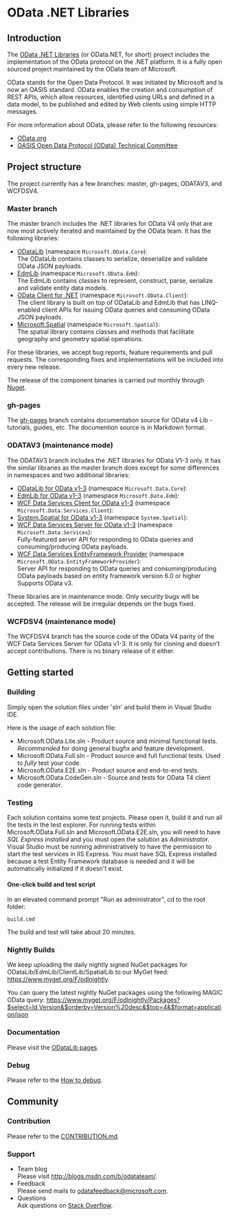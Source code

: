 # OData .NET Libraries
## Introduction
The [OData .NET Libraries](http://odata.github.io/odata.net) (or OData.NET, for short) project includes the implementation of the OData protocol on the .NET platform. It is a fully open sourced project maintained by the OData team of Microsoft.

OData stands for the Open Data Protocol. It was initiated by Microsoft and is now an OASIS standard. OData enables the creation and consumption of REST APIs, which allow resources, identified using URLs and defined in a data model, to be published and edited by Web clients using simple HTTP messages.

For more information about OData, please refer to the following resources:

 - [OData.org](http://www.odata.org/)
 - [OASIS Open Data Protocol (OData) Technical Committee](https://www.oasis-open.org/committees/tc_home.php?wg_abbrev=odata)

## Project structure
The project currently has a few branches: master, gh-pages, ODATAV3, and WCFDSV4. 

### Master branch
The master branch includes the .NET libraries for OData V4 only that are now most actively iterated and maintained by the OData team. It has the following libraries: 

 - [ODataLib](http://www.nuget.org/packages/Microsoft.OData.Core/) (namespace `Microsoft.OData.Core`):<br />
 The ODataLib contains classes to serialize, deserialize and validate OData JSON payloads. 
 - [EdmLib](http://www.nuget.org/packages/Microsoft.OData.Edm/) (namespace `Microsoft.OData.Edm`):<br />
 The EdmLib contains classes to represent, construct, parse, serialize and validate entity data models.
 - [OData Client for .NET](http://www.nuget.org/packages/Microsoft.OData.Client/) (namespace `Microsoft.OData.Client`):<br />
 The client library is built on top of ODataLib and EdmLib that has LINQ-enabled client APIs for issuing OData queries and consuming OData JSON payloads.
 - [Microsoft.Spatial](http://www.nuget.org/packages/Microsoft.Spatial/) (namespace `Microsoft.Spatial`):<br />
 The spatial library contains classes and methods that facilitate geography and geometry spatial operations.

For these libraries, we accept bug reports, feature requirements and pull requests. The corresponding fixes and implementations will be included into every new release.

The release of the component binaries is carried out monthly through [Nuget](http://www.nuget.org/).

### gh-pages
The [gh-pages](https://github.com/OData/odata.net/tree/gh-pages) branch contains documentation source for OData v4 Lib - tutorials, guides, etc.  The documention source is in Markdown format.

### ODATAV3 (maintenance mode)

The ODATAV3 branch includes the .NET libraries for OData V1-3 only. It has the similar libraries as the master branch does except for some differences in namespaces and two additional libraries: 

 - [ODataLib for OData v1-3](http://www.nuget.org/packages/Microsoft.Data.OData/) (namespace `Microsoft.Data.Core`):
 - [EdmLib for OData v1-3](http://www.nuget.org/packages/Microsoft.Data.Edm/) (namespace `Microsoft.Data.Edm`):
 - [WCF Data Services Client for OData v1-3](http://www.nuget.org/packages/Microsoft.Data.Services.Client/) (namespace `Microsoft.Data.Services.Client`):
 - [System.Spatial for OData v1-3](http://www.nuget.org/packages/System.Spatial/) (namespace `System.Spatial`):
 - [WCF Data Services Server for OData v1-3](http://www.nuget.org/packages/Microsoft.Data.Services/) (namespace `Microsoft.Data.Services`):<br />
 Fully-featured server API for responding to OData queries and consuming/producing OData payloads.
 - [WCF Data Services EntityFramework Provider](http://www.nuget.org/packages/Microsoft.OData.EntityFrameworkProvider/) (namespace `Microsoft.OData.EntityFrameworkProvider`):<br />
 Server API for responding to OData queries and consuming/producing OData payloads based on entity framework version 6.0 or higher Supports OData v3.

These libraries are in maintenance mode. Only security bugs will be accepted. The release will be irregular depends on the bugs fixed.

### WCFDSV4 (maintenance mode)

The WCFDSV4 branch has the source code of the OData V4 parity of the WCF Data Services Server for OData v1-3. It is only for cloning and doesn't accept contributions. There is no binary release of it either.

## Getting started

### Building

Simply open the solution files under 'sln' and build them in Visual Studio IDE.

Here is the usage of each solution file:
 - Microsoft.OData.Lite.sln - Product source and minimal functional tests. *Recommended* for doing general bugfix and feature development.
 - Microsoft.OData.Full.sln - Product source and full functional tests. Used to *fully* test your code.
 - Microsoft.OData.E2E.sln - Product source and end-to-end tests.
 - Microsoft.OData.CodeGen.sln - Source and tests for OData T4 client code generator.

### Testing

Each solution contains some test projects. Please open it, build it and run all the tests in the test explorer. For running tests within Microsoft.OData.Full.sln and Microsoft.OData.E2E.sln, you will need to have *SQL Express installed* and you must open the solution as *Administrator*. Visual Studio must be running administratively to have the permission to start the test services in IIS Express.  You must have SQL Express installed because a test Entity Framework database is needed and it will be automatically initialized if it doesn't exist.

#### One-click build and test script

In an elevated command prompt "Run as administrator", cd to the root folder:
```
build.cmd
```
The build and test will take about 20 minutes.

### Nightly Builds

We keep uploading the daily nightly signed NuGet packages for ODataLib/EdmLib/ClientLib/SpatialLib to our MyGet feed: https://www.myget.org/F/odlnightly.

You can query the latest nightly NuGet packages using the following MAGIC OData query:
https://www.myget.org/F/odlnightly/Packages?$select=Id,Version&$orderby=Version%20desc&$top=4&$format=application/json

### Documentation
Please visit the [ODataLib pages](http://odata.github.io/odata.net).

### Debug

Please refer to the [How to debug](http://odata.github.io/WebApi/10-01-debug-webapi-source).

## Community
### Contribution
Please refer to the [CONTRIBUTION.md](https://github.com/OData/odata.net/blob/master/CONTRIBUTION.md).

### Support
 - Team blog<br />
 Please visit http://blogs.msdn.com/b/odatateam/.
 - Feedback<br />
 Please send mails to [odatafeedback@microsoft.com](mailto:odatafeedback@microsoft.com).
 - Questions<br />
 Ask questions on [Stack Overflow](http://stackoverflow.com/questions/ask?tags=odata).

